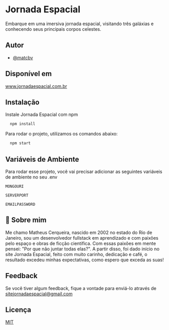 
# Jornada Espacial

Embarque em uma imersiva jornada espacial, visitando três galáxias e conhecendo seus principais corpos celestes.

## Autor

- [@matcbv](https://www.github.com/matcbv)


## Disponível em

www.jornadaespacial.com.br
## Instalação

Instale Jornada Espacial com npm

```bash
  npm install
```

Para rodar o projeto, utilizamos os comandos abaixo:
```bash
  npm start
```    
## Variáveis de Ambiente

Para rodar esse projeto, você vai precisar adicionar as seguintes variáveis de ambiente no seu .env

`MONGOURI`

`SERVERPORT`

`EMAILPASSWORD`


## 🚀 Sobre mim
Me chamo Matheus Cerqueira, nascido em 2002 no estado do Rio de Janeiro, sou um desenvolvedor fullstack em aprendizado e com paixões pelo espaço e obras de ficção científica. Com essas paixões em mente pensei: "Por que não juntar todas elas?". A partir disso, foi dado início no site Jornada Espacial, feito com muito carinho, dedicação e café, o resultado excedeu minhas expectativas, como espero que exceda as suas!


## Feedback

Se você tiver algum feedback, fique a vontade para enviá-lo através de sitejornadaespacial@gmail.com


## Licença

[MIT](https://github.com/matcbv/site_jornada_espacial/blob/main/LICENSE)
